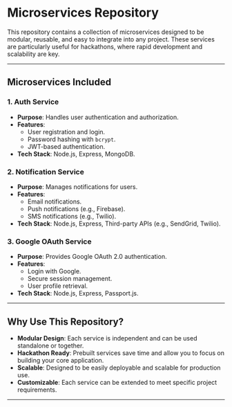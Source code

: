 # Microservices Repository

This repository contains a collection of microservices designed to be modular, reusable, and easy to integrate into any project. These services are particularly useful for hackathons, where rapid development and scalability are key.

---

## Microservices Included

### 1. **Auth Service**
- **Purpose**: Handles user authentication and authorization.
- **Features**:
  - User registration and login.
  - Password hashing with `bcrypt`.
  - JWT-based authentication.
- **Tech Stack**: Node.js, Express, MongoDB.

### 2. **Notification Service**
- **Purpose**: Manages notifications for users.
- **Features**:
  - Email notifications.
  - Push notifications (e.g., Firebase).
  - SMS notifications (e.g., Twilio).
- **Tech Stack**: Node.js, Express, Third-party APIs (e.g., SendGrid, Twilio).

### 3. **Google OAuth Service**
- **Purpose**: Provides Google OAuth 2.0 authentication.
- **Features**:
  - Login with Google.
  - Secure session management.
  - User profile retrieval.
- **Tech Stack**: Node.js, Express, Passport.js.

---

## Why Use This Repository?

- **Modular Design**: Each service is independent and can be used standalone or together.
- **Hackathon Ready**: Prebuilt services save time and allow you to focus on building your core application.
- **Scalable**: Designed to be easily deployable and scalable for production use.
- **Customizable**: Each service can be extended to meet specific project requirements.

---

